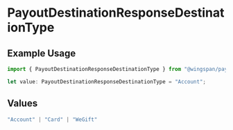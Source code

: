 # PayoutDestinationResponseDestinationType

## Example Usage

```typescript
import { PayoutDestinationResponseDestinationType } from "@wingspan/payments/sdk/models/shared";

let value: PayoutDestinationResponseDestinationType = "Account";
```

## Values

```typescript
"Account" | "Card" | "WeGift"
```
